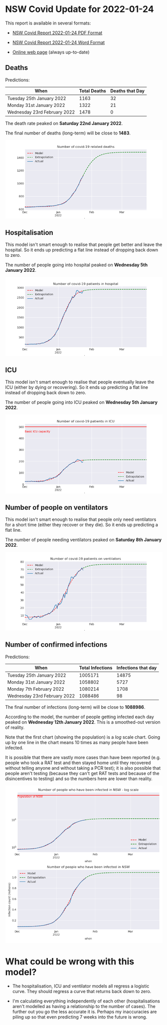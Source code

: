 # NSW Covid Update for 2022-01-24

This report is available in several formats:

- [NSW Covid Report 2022-01-24 PDF Format](https://github.com/solresol/yet-another-pandemic-prediction/raw/main/output/2022-01-24/nsw-covid-report-2022-01-24.pdf)

- [NSW Covid Report 2022-01-24 Word Format](https://github.com/solresol/yet-another-pandemic-prediction/raw/main/output/2022-01-24/nsw-covid-report-2022-01-24.docx)

- [Online web page](https://github.com/solresol/yet-another-pandemic-prediction/tree/main/output/README.md) (always up-to-date)

## Deaths

Predictions:

| When | Total Deaths | Deaths that Day |
| ---- | ------------ | --------------- |
| Tuesday 25th January 2022 | 1163 | 32 |
| Monday 31st January 2022 | 1322 | 21 |
| Wednesday 23rd February 2022 | 1478 | 0 |

The death rate peaked on **Saturday 22nd January 2022**.

The final number of deaths (long-term) will
be close to **1483**.

![](2022-01-24/deaths.png)



## Hospitalisation

This model isn't smart enough to realise that people get better and leave the hospital.
So it ends up predicting a flat line instead of dropping back down to zero.

The number of people going into hospital peaked on **Wednesday 5th January 2022**.

![](2022-01-24/hospitalisation.png)

## ICU

This model isn't smart enough to realise that people eventually leave the ICU
(either by dying or recovering).
So it ends up predicting a flat line instead of dropping back down to zero.

The number of people going into ICU peaked on **Wednesday 5th January 2022**.

![](2022-01-24/icu.png)

## Number of people on ventilators

This model isn't smart enough to realise that people only need ventilators for
a short time (either they recover or they die). So it ends up predicting a flat line.

The number of people needing ventilators peaked on **Saturday 8th January 2022**.

![](2022-01-24/ventilators.png)

## Number of confirmed infections

Predictions:

| When | Total Infections | Infections that day |
| ---- | ------------ | --------------- |
| Tuesday 25th January 2022 | 1005171 | 14875 |
| Monday 31st January 2022 | 1058802 | 5727 |
| Monday 7th February 2022 | 1080214 | 1708 |
| Wednesday 23rd February 2022 | 1088486 | 98 |

The final number of infections (long-term) will
be close to **1088986**.


According to the model, the number of people getting infected each day peaked on **Wednesday 12th January 2022**. This is a smoothed-out version of reality.

Note that the first chart (showing the population) is a *log* scale chart. Going up by one line in the chart means 10 times as many people have been infected. 

It is possible that there are vastly more cases than have been
reported (e.g. people who took a RAT test and then stayed home until
they recovered without telling anyone and without taking a PCR test);
it is also possible that people aren't testing (because they can't get
RAT tests and because of the disincentives to testing) and so the
numbers here are lower than reality.


![](2022-01-24/infection.png)



# What could be wrong with this model?

- The hospitalisation, ICU and ventilator models all regress a logistic curve. They
should regress a curve that returns back down to zero.

- I'm calculating everything independently of each other (hospitalisations aren't modelled as having a relationship to the number of cases). The further out you go the less accurate it is. Perhaps my inaccuracies are piling up so that even predicting 7 weeks into the future is wrong.

